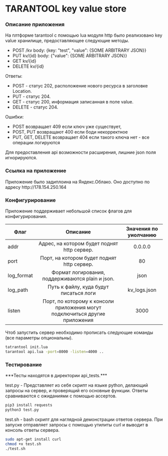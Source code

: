 <h1>TARANTOOL key value store</h1>


<h3>Описание приложения</h3>
На плтформе tarantool с помощью lua модуля http было реализовано key value хранилище,
предоставляющее следующие методы.

- POST /kv body: {key: "test", "value": {SOME ARBITRARY JSON}}
- PUT kv/{id} body: {"value": {SOME ARBITRARY JSON}}
- GET kv/{id}
- DELETE kv/{id}

Ответы:

- POST - статус 202, расположение нового ресурса в заголовке Location.
- PUT - статус 204.
- GET - статус 200, информация записанная в поле value.
- DELETE - статус 204.

Ошибки:

- POST возвращает 409 если ключ уже существует,
- POST, PUT возвращают 400 если боди некорректное
- PUT, GET, DELETE возвращает 404 если такого ключа нет - все операции логируются

Для предоставления api возможности расширения, лишние json поля игнорируются.

<h3>Ссылка на приложение</h3>
Приложение было задиплоина на Яндекс.Облако.
Оно доступно по адресу http://178.154.250.164


<h3>Конфигурирование</h3>
Приложение поддерживает небольшой список флагов для конфигурирования.

| Флаг       | Описание               |Значения по уиолчанию |
| ------------- |:------------------:|:------------------:|
| addr     | Адрес, на котором будет поднят http сервер. |0.0.0.0|
| port    | Порт, на котором будет поднят http сервер. | 80| 
| log_format  | Формат логирования, поддерживаются plain и json. | json|
|log_path | Путь к файлу, куда будут писаться логи|kv_logs.json|
|listen | Порт, по которому к консоли приложения могут подключиться другие приложения| 3000|

Чтоб запустить сервер необходимо прописать следующие команды (все параметры опциональны).
```bash
tatrantool init.lua
tarantool api.lua -port=8000 -listen=4000 ..
```

<h3>Тестирование</h3>
***Тесты находятся в директории api_tests.***

test.py - Представляет из себя скрипт на языке python, делающий запросы на сервер, и проверящий его основные функции. Ответы сравниваются с ожиданиями с помощью ассертов.
```bash
pip3 install requests
python3 test.py
```
test.sh - bash скрипт для наглядной демонстрации ответов сервера. При запуске отправляет запросы с помощью утилиты curl и выводит в консоль ответы сервера.
```bash
sudo apt-get install curl
chmod +x test.sh
./test.sh
```